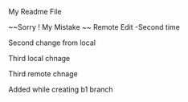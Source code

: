 My Readme File

~~Sorry ! My Mistake ~~
Remote Edit -Second time

Second change from local

Third local chnage

Third remote chnage

Added while creating b1 branch
